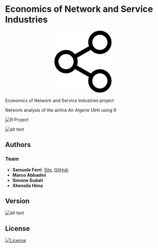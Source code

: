 # Economics of Network and Service Industries

<p align="center">
<img src="https://github.com/samuelexferri/unibg-ers/blob/master/images/network.png" width="200">
</p>

Economics of Network and Service Industries project

Network analysis of the airline Air Algerie (AH) using R

![R Project](https://www.r-project.org/)

![alt text](https://img.shields.io/badge/Language-Italian-infomrmational?style=for-the-badge)

## Authors

### Team

-   **Samuele Ferri**: [Site](https://samuelexferri.com), [GitHub](https://github.com/samuelexferri)
-   **Marco Abbadini**
-   **Simone Sudati**
-   **Xhensila Hima**

## Version

![alt text](https://img.shields.io/badge/Version-0.0.1-blue.svg?style=for-the-badge)

## License

[![License](https://img.shields.io/badge/License-MIT_License-blue.svg?style=for-the-badge)](https://badges.mit-license.org)
